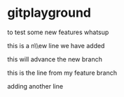 # gitplayground
to test some new features
whatsup


this is a n\\\\ew line we have added

this will advance the new branch

this is the line from my feature branch

adding another line
